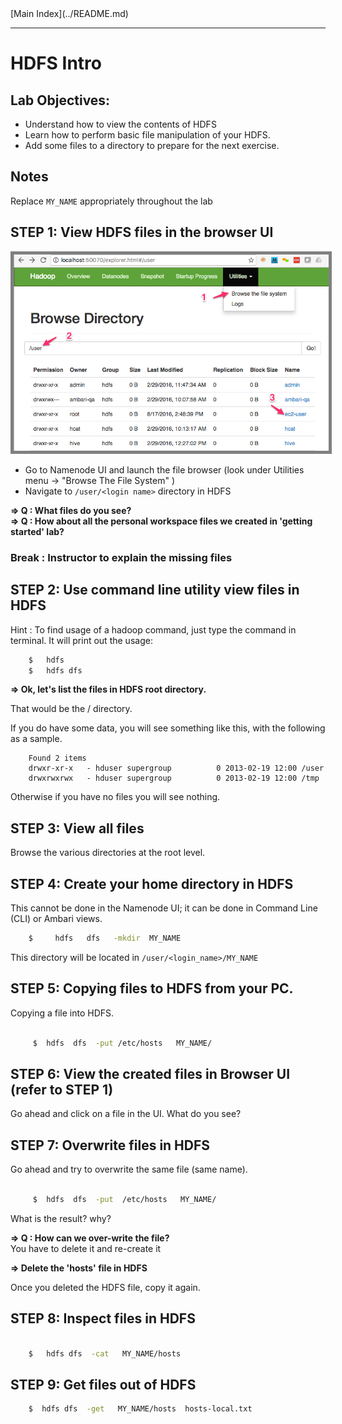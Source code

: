 <link rel='stylesheet' href='../assets/css/main.css'/>
[Main Index](../README.md)

-----

# HDFS Intro

## Lab Objectives:
- Understand how to view the contents of HDFS
- Learn how to perform basic file manipulation of your HDFS.
- Add some files to a directory to prepare for the next exercise.

## Notes
Replace `MY_NAME` appropriately throughout the lab

## STEP 1: View HDFS files in the browser UI

<img src="../assets/images/1a-Browsing-HDFS.png" style="border: 5px solid grey ; max-width:100%;" />

* Go to Namenode UI and launch the file browser
(look under Utilities menu -> "Browse The File System" )
* Navigate to    `/user/<login name>`  directory in HDFS

**=> Q : What files do you see?**  
**=> Q : How about all the personal workspace files we created in 'getting started' lab?** 

### Break : Instructor to explain the missing files ###


## STEP 2: Use command line utility view files in HDFS

Hint : To find usage of a hadoop command, just type the command in terminal.  It will print out the usage:
```bash
    $   hdfs 
    $   hdfs dfs
```

**=> Ok, let's list the files in HDFS root directory.** 

That would be the / directory.

If you do have some data, you will see something like this, with the
following as a sample.

```console
    Found 2 items
    drwxr-xr-x   - hduser supergroup          0 2013-02-19 12:00 /user
    drwxrwxrwx   - hduser supergroup          0 2013-02-19 12:00 /tmp
```
Otherwise if you have no files you will see nothing.


## STEP 3: View all files
Browse the various directories at the root level.


## STEP 4: Create your home directory in HDFS

This cannot be done in the Namenode UI; it can be done in Command Line (CLI) or Ambari views.

```bash
    $     hdfs   dfs   -mkdir  MY_NAME
```

This directory will be located in `/user/<login_name>/MY_NAME`


## STEP 5: Copying files to HDFS from your PC.
Copying a file into HDFS.

```bash

     $  hdfs  dfs  -put /etc/hosts   MY_NAME/

```


## STEP 6: View the created files in Browser UI  (refer to STEP 1)
Go ahead and click  on a file in the UI.  What do you see?


## STEP 7: Overwrite files in HDFS

Go ahead and try to overwrite the same file (same name).

```bash

     $  hdfs  dfs  -put  /etc/hosts   MY_NAME/

```

What is the result?  why?

**=> Q :  How can we over-write the file?**  
    You have to delete it and re-create it

**=> Delete the 'hosts' file in HDFS**  

Once you deleted the HDFS file, copy it again.  

## STEP 8: Inspect files in HDFS

```bash

    $   hdfs dfs  -cat   MY_NAME/hosts
```


## STEP 9: Get files out of HDFS

```bash
    $  hdfs dfs  -get   MY_NAME/hosts  hosts-local.txt
```
